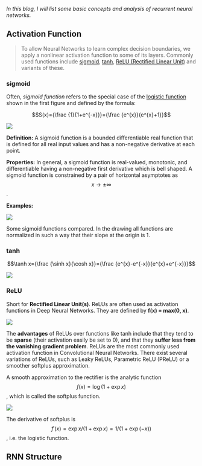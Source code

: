 *In this blog, I will list some basic concepts and analysis of recurrent neural networks.*

## Activation Function

> To allow Neural Networks to learn complex decision boundaries, we apply a nonlinear activation function to some of its layers. Commonly used functions include [sigmoid](https://en.wikipedia.org/wiki/Sigmoid_function), [tanh](http://mathworld.wolfram.com/HyperbolicTangent.html), [ReLU (Rectified Linear Unit)](http://www.wildml.com/deep-learning-glossary/#relu) and variants of these.

### sigmoid

Often, *sigmoid function* refers to the special case of the [logistic function](https://en.wikipedia.org/wiki/Logistic_function) shown in the first figure and defined by the formula: 

$$S(x)={\frac {1}{1+e^{-x}}}={\frac {e^{x}}{e^{x}+1}}$$

![](https://upload.wikimedia.org/wikipedia/commons/thumb/f/f1/Sigmoid-function.svg/500px-Sigmoid-function.svg.png)

**Definition:** A sigmoid function is a bounded differentiable real function that is defined for all real input values and has a non-negative derivative at each point.

**Properties:** In general, a sigmoid function is real-valued, monotonic, and differentiable having a non-negative first derivative which is bell shaped. A sigmoid function is constrained by a pair of horizontal asymptotes as $$x\rightarrow \pm \infty $$.

**Examples:**

![](https://upload.wikimedia.org/wikipedia/commons/thumb/6/6f/Gjl-t%28x%29.svg/640px-Gjl-t%28x%29.svg.png)

Some sigmoid functions compared. In the drawing all functions are normalized in such a way that their slope at the origin is 1.

### tanh

$$\tanh x={\frac {\sinh x}{\cosh x}}={\frac {e^{x}-e^{-x}}{e^{x}+e^{-x}}}$$

![](http://mathworld.wolfram.com/images/interactive/TanhReal.gif)

### ReLU

Short for **Rectified Linear Unit(s)**. ReLUs are often used as activation functions in Deep Neural Networks. They are defined by **f(x) = max(0, x)**. 

![](https://i.stack.imgur.com/1BX7l.png)

The **advantages** of ReLUs over functions like tanh include that they tend to be **sparse** (their activation easily be set to 0), and that they **suffer less from the vanishing gradient problem**. ReLUs are the most commonly used activation function in Convolutional Neural Networks. There exist several variations of ReLUs, such as Leaky ReLUs, Parametric ReLU (PReLU) or a smoother softplus approximation.

A smooth approximation to the rectifier is the analytic function $$f(x)=\log(1+\exp x)$$, which is called the softplus function. 

![](https://upload.wikimedia.org/wikipedia/en/thumb/6/6c/Rectifier_and_softplus_functions.svg/440px-Rectifier_and_softplus_functions.svg.png)

The derivative of softplus is $$f'(x)=\exp x/(1+\exp x)=1/(1+\exp(-x))$$, i.e. the logistic function.

## RNN Structure

